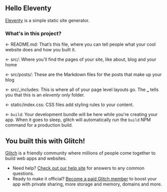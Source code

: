 ## Hello Eleventy

[Eleventy](https://www.11ty.dev/) is a simple static site generator.

### What's in this project?

← README.md: That’s this file, where you can tell people what your cool website does and how you built it.

← src/: Where you'll find the pages of your site, like about, blog and your home

← src/posts/: These are the Markdown files for the posts that make up your blog

← src/\_includes: This is where all of your page level layouts go. The **\_** tells you that this is an _eleventy only_ folder.

← static/index.css: CSS files add styling rules to your content.

← `build`: Your development bundle will be here while you're creating your app. When it goes to sleep, glitch will automatically run the `build` NPM command for a production build.

## You built this with Glitch!

[Glitch](https://glitch.com) is a friendly community where millions of people come together to build web apps and websites.

- Need help? [Check out our help site](https://help.glitch.com/) for answers to any common questions.
- Ready to make it official? [Become a paid Glitch member](https://glitch.com/pricing) to boost your app with private sharing, more storage and memory, domains and more.

